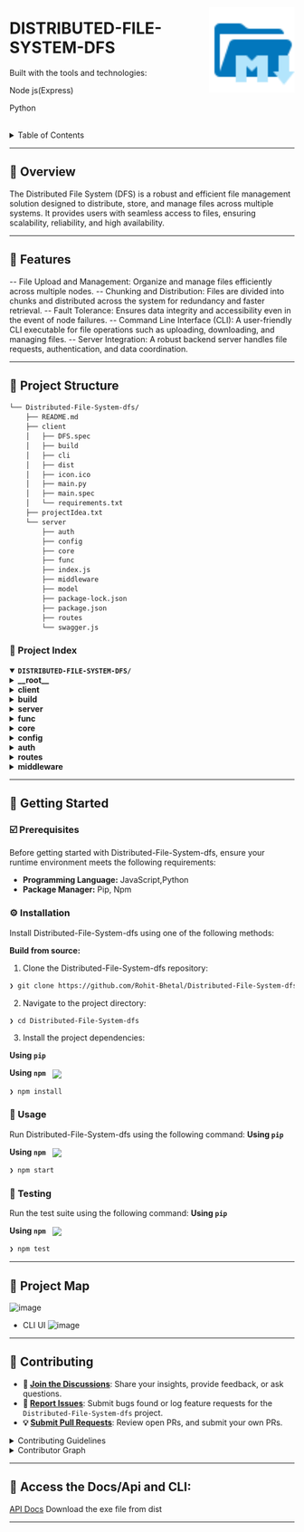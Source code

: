 
<div align="left" style="position: relative;">
<img src="https://raw.githubusercontent.com/PKief/vscode-material-icon-theme/ec559a9f6bfd399b82bb44393651661b08aaf7ba/icons/folder-markdown-open.svg" align="right" width="30%" style="margin: -20px 0 0 20px;">
<h1>DISTRIBUTED-FILE-SYSTEM-DFS</h1>
<p align="left">
	<!-- Shields.io badges disabled, using skill icons. --></p>
<p align="left">Built with the tools and technologies:</p>
<p align="left">
	<p>Node js(Express)</p>
  <p>Python</p>
</p>
</div>
<br clear="right">

<details><summary>Table of Contents</summary>

- [📍 Overview](#-overview)
- [👾 Features](#-features)
- [📁 Project Structure](#-project-structure)
  - [📂 Project Index](#-project-index)
- [🚀 Getting Started](#-getting-started)
  - [☑️ Prerequisites](#-prerequisites)
  - [⚙️ Installation](#-installation)
  - [🤖 Usage](#🤖-usage)
  - [🧪 Testing](#🧪-testing)
- [📌 Project Map](#-project-map)
- [🔰 Contributing](#-contributing)
- [🎗 License](#-license)
- [🙌 Acknowledgments](#-acknowledgments)

</details>
<hr>

## 📍 Overview

The Distributed File System (DFS) is a robust and efficient file management solution designed to distribute, store, and manage files across multiple systems. It provides users with seamless access to files, ensuring scalability, reliability, and high availability.

---

## 👾 Features

-- File Upload and Management: Organize and manage files efficiently across multiple nodes.
-- Chunking and Distribution: Files are divided into chunks and distributed across the system for redundancy and faster retrieval.
-- Fault Tolerance: Ensures data integrity and accessibility even in the event of node failures.
-- Command Line Interface (CLI): A user-friendly CLI executable for file operations such as uploading, downloading, and managing files.
-- Server Integration: A robust backend server handles file requests, authentication, and data coordination.

---

## 📁 Project Structure

```sh
└── Distributed-File-System-dfs/
    ├── README.md
    ├── client
    │   ├── DFS.spec
    │   ├── build
    │   ├── cli
    │   ├── dist
    │   ├── icon.ico
    │   ├── main.py
    │   ├── main.spec
    │   └── requirements.txt
    ├── projectIdea.txt
    └── server
        ├── auth
        ├── config
        ├── core
        ├── func
        ├── index.js
        ├── middleware
        ├── model
        ├── package-lock.json
        ├── package.json
        ├── routes
        └── swagger.js
```


### 📂 Project Index
<details open>
	<summary><b><code>DISTRIBUTED-FILE-SYSTEM-DFS/</code></b></summary>
	<details> <!-- __root__ Submodule -->
		<summary><b>__root__</b></summary>
		<blockquote>
			<table>
			<tr>
				<td><b><a href='https://github.com/Rohit-Bhetal/Distributed-File-System-dfs/blob/master/projectIdea.txt'>projectIdea.txt</a></b></td>
				<td>></td>
			</tr>
			</table>
		</blockquote>
	</details>
	<details> <!-- client Submodule -->
	<summary><b>client</b></summary>
	<blockquote>
		<table>
		<tr>
			<td><b><a href='https://github.com/Rohit-Bhetal/Distributed-File-System-dfs/blob/master/client/main.py'>main.py</a></b></td>
			<td><code>❯ The main entry point for the DFS CLI, handling user interactions and delegating tasks to respective modules.</code></td>
		</tr>
		<tr>
			<td><b><a href='https://github.com/Rohit-Bhetal/Distributed-File-System-dfs/blob/master/client/main.spec'>main.spec</a></b></td>
			<td><code>❯ Configuration for creating an executable of the CLI application using PyInstaller.</code></td>
		</tr>
		<tr>
			<td><b><a href='https://github.com/Rohit-Bhetal/Distributed-File-System-dfs/blob/master/client/requirements.txt'>requirements.txt</a></b></td>
			<td><code>❯ Lists the Python dependencies required for the client-side implementation of the DFS.</code></td>
		</tr>
		<tr>
			<td><b><a href='https://github.com/Rohit-Bhetal/Distributed-File-System-dfs/blob/master/client/DFS.spec'>DFS.spec</a></b></td>
			<td><code>❯ Advanced PyInstaller specification file for bundling the DFS CLI application.</code></td>
		</tr>
		</table>
		<details>
			<summary><b>cli</b></summary>
			<blockquote>
				<table>
				<tr>
					<td><b><a href='https://github.com/Rohit-Bhetal/Distributed-File-System-dfs/blob/master/client/cli/uploadfile.py'>uploadfile.py</a></b></td>
					<td><code>❯ Handles file upload operations, chunking large files, and interacting with the server for storage.</code></td>
				</tr>
				<tr>
					<td><b><a href='https://github.com/Rohit-Bhetal/Distributed-File-System-dfs/blob/master/client/cli/downloadfile.py'>downloadfile.py</a></b></td>
					<td><code>❯ Facilitates downloading files from the DFS, reconstructing chunks into the original file.</code></td>
				</tr>
				<tr>
					<td><b><a href='https://github.com/Rohit-Bhetal/Distributed-File-System-dfs/blob/master/client/cli/rename.py'>rename.py</a></b></td>
					<td><code>❯ Provides functionality to rename files stored in the DFS.</code></td>
				</tr>
				<tr>
					<td><b><a href='https://github.com/Rohit-Bhetal/Distributed-File-System-dfs/blob/master/client/cli/delete.py'>delete.py</a></b></td>
					<td><code>❯ Enables users to delete files from the DFS securely.</code></td>
				</tr>
				<tr>
					<td><b><a href='https://github.com/Rohit-Bhetal/Distributed-File-System-dfs/blob/master/client/cli/chunker.py'>chunker.py</a></b></td>
					<td><code>❯ Contains logic for chunking files into smaller pieces and reassembling them during retrieval.</code></td>
				</tr>
				<tr>
					<td><b><a href='https://github.com/Rohit-Bhetal/Distributed-File-System-dfs/blob/master/client/cli/register.py'>register.py</a></b></td>
					<td><code>❯ Handles user registration, communicating with the server for account creation.</code></td>
				</tr>
				<tr>
					<td><b><a href='https://github.com/Rohit-Bhetal/Distributed-File-System-dfs/blob/master/client/cli/filechecker.py'>filechecker.py</a></b></td>
					<td><code>❯ Verifies file integrity and checks for missing or corrupt chunks.</code></td>
				</tr>
				<tr>
					<td><b><a href='https://github.com/Rohit-Bhetal/Distributed-File-System-dfs/blob/master/client/cli/viewFiles.py'>viewFiles.py</a></b></td>
					<td><code>❯ Displays the list of files stored in the DFS for the logged-in user.</code></td>
				</tr>
				<tr>
					<td><b><a href='https://github.com/Rohit-Bhetal/Distributed-File-System-dfs/blob/master/client/cli/banner.py'>banner.py</a></b></td>
					<td><code>❯ Displays a custom banner or welcome message when the CLI starts.</code></td>
				</tr>
				<tr>
					<td><b><a href='https://github.com/Rohit-Bhetal/Distributed-File-System-dfs/blob/master/client/cli/login.py'>login.py</a></b></td>
					<td><code>❯ Manages user login, including authentication and session handling.</code></td>
				</tr>
				</table>
				<details>
					<summary><b>download_dfs</b></summary>
					<blockquote>
						<table>
						<tr>
							<td><b><a href='https://github.com/Rohit-Bhetal/Distributed-File-System-dfs/blob/master/client/cli/download_dfs/projectIdea.txt'>projectIdea.txt</a></b></td>
							<td><code>❯ Documents the initial project idea and core objectives for the DFS system.</code></td>
						</tr>
						</table>
					</blockquote>
				</details>
			</blockquote>
		</details>
	</blockquote>
</details>

<details>
	<summary><b>build</b></summary>
	<blockquote>
		<details>
			<summary><b>DFS</b></summary>
			<blockquote>
				<table>
				<tr>
					<td><b><a href='https://github.com/Rohit-Bhetal/Distributed-File-System-dfs/blob/master/client/build/DFS/PKG-00.toc'>PKG-00.toc</a></b></td>
					<td><code>❯ Defines the package structure and metadata for bundling the DFS CLI into an executable.</code></td>
				</tr>
				<tr>
					<td><b><a href='https://github.com/Rohit-Bhetal/Distributed-File-System-dfs/blob/master/client/build/DFS/Analysis-00.toc'>Analysis-00.toc</a></b></td>
					<td><code>❯ A table of contents detailing the analysis phase of the PyInstaller build process.</code></td>
				</tr>
				<tr>
					<td><b><a href='https://github.com/Rohit-Bhetal/Distributed-File-System-dfs/blob/master/client/build/DFS/EXE-00.toc'>EXE-00.toc</a></b></td>
					<td><code>❯ A table of contents file for the executable creation phase of PyInstaller.</code></td>
				</tr>
				<tr>
					<td><b><a href='https://github.com/Rohit-Bhetal/Distributed-File-System-dfs/blob/master/client/build/DFS/DFS.pkg'>DFS.pkg</a></b></td>
					<td><code>❯ Contains the packaged components of the DFS CLI application during the build process.</code></td>
				</tr>
				<tr>
					<td><b><a href='https://github.com/Rohit-Bhetal/Distributed-File-System-dfs/blob/master/client/build/DFS/warn-DFS.txt'>warn-DFS.txt</a></b></td>
					<td><code>❯ A log file listing warnings or issues encountered during the PyInstaller build process.</code></td>
				</tr>
				<tr>
					<td><b><a href='https://github.com/Rohit-Bhetal/Distributed-File-System-dfs/blob/master/client/build/DFS/xref-DFS.html'>xref-DFS.html</a></b></td>
					<td><code>❯ An HTML file for cross-referencing components and dependencies within the DFS project.</code></td>
				</tr>
				<tr>
					<td><b><a href='https://github.com/Rohit-Bhetal/Distributed-File-System-dfs/blob/master/client/build/DFS/PYZ-00.pyz'>PYZ-00.pyz</a></b></td>
					<td><code>❯ The Python bytecode archive containing the compiled scripts and modules for the DFS CLI.</code></td>
				</tr>
				<tr>
					<td><b><a href='https://github.com/Rohit-Bhetal/Distributed-File-System-dfs/blob/master/client/build/DFS/PYZ-00.toc'>PYZ-00.toc</a></b></td>
					<td><code>❯ A table of contents file for the Python bytecode archive used in the DFS CLI build.</code></td>
				</tr>
				</table>
			</blockquote>
		</details>
	</blockquote>
</details>

<details> <!-- server Submodule -->
	<summary><b>server</b></summary>
	<blockquote>
		<table>
		<tr>
			<td><b><a href='https://github.com/Rohit-Bhetal/Distributed-File-System-dfs/blob/master/server/package-lock.json'>package-lock.json</a></b></td>
			<td><code>❯ Auto-generated file that locks the exact versions of dependencies for consistent builds and installations.</code></td>
		</tr>
		<tr>
			<td><b><a href='https://github.com/Rohit-Bhetal/Distributed-File-System-dfs/blob/master/server/swagger.js'>swagger.js</a></b></td>
			<td><code>❯ Configuration and setup for the Swagger API documentation of the DFS server.</code></td>
		</tr>
		<tr>
			<td><b><a href='https://github.com/Rohit-Bhetal/Distributed-File-System-dfs/blob/master/server/index.js'>index.js</a></b></td>
			<td><code>❯ The main entry point for the server application, initializing routes, middleware, and core functionality.</code></td>
		</tr>
		<tr>
			<td><b><a href='https://github.com/Rohit-Bhetal/Distributed-File-System-dfs/blob/master/server/package.json'>package.json</a></b></td>
			<td><code>❯ Defines the server project's metadata, scripts, dependencies, and configurations.</code></td>
		</tr>
		</table>
		<details>
			<summary><b>model</b></summary>
			<blockquote>
				<table>
				<tr>
					<td><b><a href='https://github.com/Rohit-Bhetal/Distributed-File-System-dfs/blob/master/server/model/File.js'>File.js</a></b></td>
					<td><code>❯ Defines the schema and database interactions for file-related data within the DFS.</code></td>
				</tr>
				<tr>
					<td><b><a href='https://github.com/Rohit-Bhetal/Distributed-File-System-dfs/blob/master/server/model/Person.js'>Person.js</a></b></td>
					<td><code>❯ Defines the schema and database interactions for user-related data within the DFS.</code></td>
				</tr>
				</table>
			</blockquote>
		</details>
	</blockquote>
</details>

<details>
				<summary><b>func</b></summary>
				<blockquote>
					<table>
					<tr>
						<td><b><a href='https://github.com/Rohit-Bhetal/Distributed-File-System-dfs/blob/master/server/func/keyGenerator.js'>keyGenerator.js</a></b></td>
						<td><code>❯ REPLACE-ME</code></td>
					</tr>
					</table>
				</blockquote>
			</details>
			<details>
				<summary><b>core</b></summary>
				<blockquote>
					<table>
					<tr>
						<td><b><a href='https://github.com/Rohit-Bhetal/Distributed-File-System-dfs/blob/master/server/core/findFile.js'>findFile.js</a></b></td>
						<td><code>❯ REPLACE-ME</code></td>
					</tr>
					<tr>
						<td><b><a href='https://github.com/Rohit-Bhetal/Distributed-File-System-dfs/blob/master/server/core/deleteFile.js'>deleteFile.js</a></b></td>
						<td><code>❯ REPLACE-ME</code></td>
					</tr>
					<tr>
						<td><b><a href='https://github.com/Rohit-Bhetal/Distributed-File-System-dfs/blob/master/server/core/upload.js'>upload.js</a></b></td>
						<td><code>❯ REPLACE-ME</code></td>
					</tr>
					<tr>
						<td><b><a href='https://github.com/Rohit-Bhetal/Distributed-File-System-dfs/blob/master/server/core/getAll.js'>getAll.js</a></b></td>
						<td><code>❯ REPLACE-ME</code></td>
					</tr>
					<tr>
						<td><b><a href='https://github.com/Rohit-Bhetal/Distributed-File-System-dfs/blob/master/server/core/renameFile.js'>renameFile.js</a></b></td>
						<td><code>❯ REPLACE-ME</code></td>
					</tr>
					<tr>
						<td><b><a href='https://github.com/Rohit-Bhetal/Distributed-File-System-dfs/blob/master/server/core/download.js'>download.js</a></b></td>
						<td><code>❯ REPLACE-ME</code></td>
					</tr>
					</table>
				</blockquote>
			</details>
			<details>
				<summary><b>config</b></summary>
				<blockquote>
					<table>
					<tr>
						<td><b><a href='https://github.com/Rohit-Bhetal/Distributed-File-System-dfs/blob/master/server/config/dbconn.js'>dbconn.js</a></b></td>
						<td><code>❯ REPLACE-ME</code></td>
					</tr>
					</table>
				</blockquote>
			</details>
			<details>
				<summary><b>auth</b></summary>
				<blockquote>
					<table>
					<tr>
						<td><b><a href='https://github.com/Rohit-Bhetal/Distributed-File-System-dfs/blob/master/server/auth/auth.js'>auth.js</a></b></td>
						<td><code>❯ REPLACE-ME</code></td>
					</tr>
					</table>
				</blockquote>
			</details>
			<details>
				<summary><b>routes</b></summary>
				<blockquote>
					<table>
					<tr>
						<td><b><a href='https://github.com/Rohit-Bhetal/Distributed-File-System-dfs/blob/master/server/routes/authRoute.js'>authRoute.js</a></b></td>
						<td><code>❯ REPLACE-ME</code></td>
					</tr>
					<tr>
						<td><b><a href='https://github.com/Rohit-Bhetal/Distributed-File-System-dfs/blob/master/server/routes/coreRoute.js'>coreRoute.js</a></b></td>
						<td><code>❯ REPLACE-ME</code></td>
					</tr>
					</table>
				</blockquote>
			</details>
			<details>
				<summary><b>middleware</b></summary>
				<blockquote>
					<table>
					<tr>
						<td><b><a href='https://github.com/Rohit-Bhetal/Distributed-File-System-dfs/blob/master/server/middleware/verifyToken.js'>verifyToken.js</a></b></td>
						<td><code>❯ REPLACE-ME</code></td>
					</tr>
					</table>
				</blockquote>
			</details>
		</blockquote>
	</details>
</details>

---
## 🚀 Getting Started

### ☑️ Prerequisites

Before getting started with Distributed-File-System-dfs, ensure your runtime environment meets the following requirements:

- **Programming Language:** JavaScript,Python
- **Package Manager:** Pip, Npm


### ⚙️ Installation

Install Distributed-File-System-dfs using one of the following methods:

**Build from source:**

1. Clone the Distributed-File-System-dfs repository:
```sh
❯ git clone https://github.com/Rohit-Bhetal/Distributed-File-System-dfs
```

2. Navigate to the project directory:
```sh
❯ cd Distributed-File-System-dfs
```

3. Install the project dependencies:


**Using `pip`** &nbsp; [<img align="center" src="" />]()



**Using `npm`** &nbsp; [<img align="center" src="https://img.shields.io/badge/npm-CB3837.svg?style={badge_style}&logo=npm&logoColor=white" />](https://www.npmjs.com/)

```sh
❯ npm install
```




### 🤖 Usage
Run Distributed-File-System-dfs using the following command:
**Using `pip`** &nbsp; [<img align="center" src="" />]()



**Using `npm`** &nbsp; [<img align="center" src="https://img.shields.io/badge/npm-CB3837.svg?style={badge_style}&logo=npm&logoColor=white" />](https://www.npmjs.com/)

```sh
❯ npm start
```


### 🧪 Testing
Run the test suite using the following command:
**Using `pip`** &nbsp; [<img align="center" src="" />]()



**Using `npm`** &nbsp; [<img align="center" src="https://img.shields.io/badge/npm-CB3837.svg?style={badge_style}&logo=npm&logoColor=white" />](https://www.npmjs.com/)

```sh
❯ npm test
```


---
## 📌 Project Map

![image](https://github.com/user-attachments/assets/f761cb43-b7a5-44e0-b269-b2830646742f)

- CLI UI
![image](https://github.com/user-attachments/assets/234ff21b-1224-474d-9465-6720ee0c94f4)


---

## 🔰 Contributing

- **💬 [Join the Discussions](https://github.com/Rohit-Bhetal/Distributed-File-System-dfs)**: Share your insights, provide feedback, or ask questions.
- **🐛 [Report Issues](https://github.com/Rohit-Bhetal/Distributed-File-System-dfs)**: Submit bugs found or log feature requests for the `Distributed-File-System-dfs` project.
- **💡 [Submit Pull Requests](https://github.com/Rohit-Bhetal/Distributed-File-System-dfs)**: Review open PRs, and submit your own PRs.

<details closed>
<summary>Contributing Guidelines</summary>

1. **Fork the Repository**: Start by forking the project repository to your github account.
2. **Clone Locally**: Clone the forked repository to your local machine using a git client.
   ```sh
   git clone https://github.com/Rohit-Bhetal/Distributed-File-System-dfs
   ```
3. **Create a New Branch**: Always work on a new branch, giving it a descriptive name.
   ```sh
   git checkout -b new-feature-x
   ```
4. **Make Your Changes**: Develop and test your changes locally.
5. **Commit Your Changes**: Commit with a clear message describing your updates.
   ```sh
   git commit -m 'Implemented new feature x.'
   ```
6. **Push to github**: Push the changes to your forked repository.
   ```sh
   git push origin new-feature-x
   ```
7. **Submit a Pull Request**: Create a PR against the original project repository. Clearly describe the changes and their motivations.
8. **Review**: Once your PR is reviewed and approved, it will be merged into the main branch. Congratulations on your contribution!
</details>

<details closed>
<summary>Contributor Graph</summary>
<br>
<p align="left">
   <a href="https://github.com{/Rohit-Bhetal/Distributed-File-System-dfs/}graphs/contributors">
      <img src="https://contrib.rocks/image?repo=Rohit-Bhetal/Distributed-File-System-dfs">
   </a>
</p>
</details>

---

## 🙌 Access the Docs/Api and CLI:

<a href='https://distributed-file-system-dfs.onrender.com/api-docs/'>API Docs</a>
Download the exe file from dist

---
